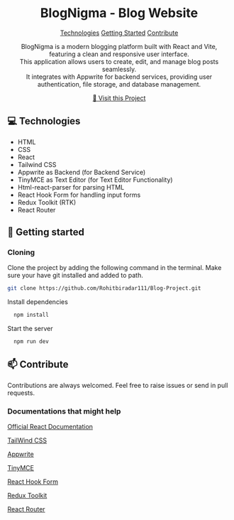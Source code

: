 
<h1 align="center" style="font-weight: bold;">BlogNigma - Blog Website</h1>

<p align="center">
<a href="#technologies">Technologies</a>
<a href="#started">Getting Started</a>
<a href="#contribute">Contribute</a> 
</p>


<p align="center">
BlogNigma is a modern blogging platform built with React and Vite, featuring a clean and responsive user interface. 
<br>
This application allows users to create, edit, and manage blog posts seamlessly. 
<br>
It integrates with Appwrite for backend services, providing user authentication, file storage, and database management.
</p>


<p align="center">
<a href="https://blog-project-seven-delta.vercel.app/">📱 Visit this Project</a>
</p>

<h2 id="technologies">💻 Technologies</h2>

- HTML
- CSS
- React
- Tailwind CSS
- Appwrite as Backend (for Backend Service)
- TinyMCE as Text Editor (for Text Editor Functionality)
- Html-react-parser for parsing HTML
- React Hook Form for handling input forms
- Redux Toolkit (RTK)
- React Router

<h2 id="started">🚀 Getting started</h2>

 

<h3>Cloning</h3>

Clone the project by adding the following command in the terminal.
Make sure your have git installed and added to path.

```bash
git clone https://github.com/Rohitbiradar111/Blog-Project.git
```
Install dependencies

```bash
  npm install
```

Start the server

```bash
  npm run dev
```

<h2 id="contribute">📫 Contribute</h2>

Contributions are always welcomed. Feel free to raise issues or send in pull requests.

<h3>Documentations that might help</h3>

[Official React Documentation](https://react.dev/)

[TailWind CSS](https://tailwindcss.com/)

[Appwrite](https://appwrite.io/)

[TinyMCE](https://www.tiny.cloud/)

[React Hook Form](https://react-hook-form.com/)

[Redux Toolkit](https://redux-toolkit.js.org/)

[React Router](https://reactrouter.com/)
